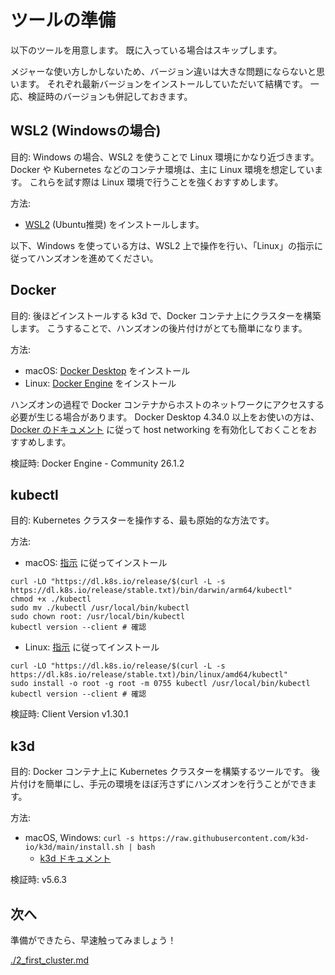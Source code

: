 # ツールの準備

以下のツールを用意します。
既に入っている場合はスキップします。

メジャーな使い方しかしないため、バージョン違いは大きな問題にならないと思います。
それぞれ最新バージョンをインストールしていただいて結構です。
一応、検証時のバージョンも併記しておきます。

## WSL2 (Windowsの場合)

目的:
Windows の場合、WSL2 を使うことで Linux 環境にかなり近づきます。
Docker や Kubernetes などのコンテナ環境は、主に Linux 環境を想定しています。
これらを試す際は Linux 環境で行うことを強くおすすめします。

方法:

- [WSL2](https://learn.microsoft.com/en-us/windows/wsl/install) (Ubuntu推奨) をインストールします。

以下、Windows を使っている方は、WSL2 上で操作を行い、「Linux」の指示に従ってハンズオンを進めてください。

## Docker

目的:
後ほどインストールする k3d で、Docker コンテナ上にクラスターを構築します。
こうすることで、ハンズオンの後片付けがとても簡単になります。

方法:

- macOS: [Docker Desktop](https://docs.docker.com/desktop/install/mac-install/) をインストール
- Linux: [Docker Engine](https://docs.docker.com/engine/install/ubuntu/) をインストール

ハンズオンの過程で Docker コンテナからホストのネットワークにアクセスする必要が生じる場合があります。
Docker Desktop 4.34.0 以上をお使いの方は、
[Docker のドキュメント](https://docs.docker.com/engine/network/drivers/host/#docker-desktop)
に従って host networking を有効化しておくことをおすすめします。

検証時: Docker Engine - Community 26.1.2

## kubectl

目的:
Kubernetes クラスターを操作する、最も原始的な方法です。

方法:

- macOS: [指示](https://kubernetes.io/docs/tasks/tools/install-kubectl-macos/) に従ってインストール
```shell
curl -LO "https://dl.k8s.io/release/$(curl -L -s https://dl.k8s.io/release/stable.txt)/bin/darwin/arm64/kubectl"
chmod +x ./kubectl
sudo mv ./kubectl /usr/local/bin/kubectl
sudo chown root: /usr/local/bin/kubectl
kubectl version --client # 確認
```

- Linux: [指示](https://kubernetes.io/docs/tasks/tools/install-kubectl-linux/) に従ってインストール
```shell
curl -LO "https://dl.k8s.io/release/$(curl -L -s https://dl.k8s.io/release/stable.txt)/bin/linux/amd64/kubectl"
sudo install -o root -g root -m 0755 kubectl /usr/local/bin/kubectl
kubectl version --client # 確認
```

検証時: Client Version v1.30.1

## k3d

目的:
Docker コンテナ上に Kubernetes クラスターを構築するツールです。
後片付けを簡単にし、手元の環境をほぼ汚さずにハンズオンを行うことができます。

方法:

- macOS, Windows: `curl -s https://raw.githubusercontent.com/k3d-io/k3d/main/install.sh | bash`
    - [k3d ドキュメント](https://k3d.io/)

検証時: v5.6.3

## 次へ

準備ができたら、早速触ってみましょう！

[./2_first_cluster.md](./2_first_cluster.md)
